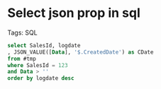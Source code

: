# Select json prop in sql

Tags: SQL

```sql
select SalesId, logdate
, JSON_VALUE([Data], '$.CreatedDate') as CDate
from #tmp
where SalesId = 123
and Data > ''
order by logdate desc
```